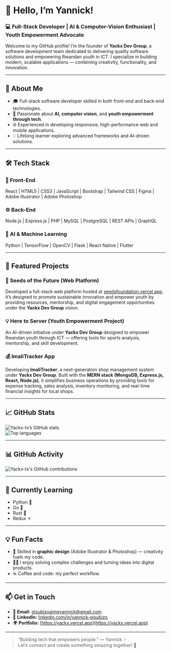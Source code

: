 # 👋 Hello, I’m Yannick!

### 💻 Full-Stack Developer | AI & Computer-Vision Enthusiast | Youth Empowerment Advocate

Welcome to my GitHub profile! I’m the founder of **Yackx Dev Group**, a software development team dedicated to delivering quality software solutions and empowering Rwandan youth in ICT. I specialize in building modern, scalable applications — combining creativity, functionality, and innovation.

---

## 🚀 About Me

- 🎓 Full-stack software developer skilled in both front-end and back-end technologies.  
- 🧠 Passionate about **AI, computer vision**, and **youth empowerment through tech**.  
- 🌐 Experienced in developing responsive, high-performance web and mobile applications.  
- 💡 Lifelong learner exploring advanced frameworks and AI-driven solutions.

---

## 🛠️ Tech Stack

### 🎨 Front-End
React | HTML5 | CSS3 | JavaScript | Bootstrap | Tailwind CSS | Figma | Adobe Illustrator | Adobe Photoshop

### ⚙️ Back-End
Node.js | Express.js | PHP | MySQL | PostgreSQL | REST APIs | GraphQL

### 🤖 AI & Machine Learning
Python | TensorFlow | OpenCV | Flask | React Native | Flutter

---

## 📂 Featured Projects

### 🌱 **Seeds of the Future (Web Platform)**
Developed a full-stack web platform hosted at [seedsfoundation.vercel.app](https://seedsfoundation.vercel.app/). It’s designed to promote sustainable innovation and empower youth by providing resources, mentorship, and digital engagement opportunities under the **Yackx Dev Group** vision.

### 💡 **Here to Server (Youth Empowerment Project)**
An AI-driven initiative under **Yackx Dev Group** designed to empower Rwandan youth through ICT — offering tools for sports analysis, mentorship, and skill development.

### 💰 **ImaliTracker App**
Developing **ImaliTracker**, a next-generation shop management system under **Yackx Dev Group**. Built with the **MERN stack (MongoDB, Express.js, React, Node.js)**, it simplifies business operations by providing tools for expense tracking, sales analysis, inventory monitoring, and real-time financial insights for local shops.

---

## 📈 GitHub Stats

![Yackx-tx’s GitHub stats](https://github-readme-stats.vercel.app/api?username=Yackx-tx&show_icons=true&theme=tokyonight&hide_border=true)  
![Top languages](https://github-readme-stats.vercel.app/api/top-langs/?username=Yackx-tx&layout=compact&theme=tokyonight&hide_border=true)

---

## 📊 GitHub Activity

![Yackx-tx's GitHub contributions](https://ghchart.rshah.org/Yackx-tx)

---

## 🌱 Currently Learning

- Python 🐍  
- Go 🚀  
- Rust 🦀  
- Redux ⚛️

---

## 💡 Fun Facts

- 🎨 Skilled in **graphic design** (Adobe Illustrator & Photoshop) — creativity fuels my code.  
- 🧗‍♂️ I enjoy solving complex challenges and turning ideas into digital products.  
- ☕ Coffee and code: my perfect workflow.

---

## 📫 Get in Touch

- 📧 **Email:** [gisubizoaimeyannick@gmail.com](mailto:gisubizoaimeyannick@gmail.com)  
- 💼 **LinkedIn:** [linkedin.com/in/yannick-gisubizo](https://linkedin.com/in/yannick-gisubizo)  
- 🌍 **Portfolio:** [https://yackx.vercel.app](https://yackx.vercel.app)

---

> “Building tech that empowers people.” — Yannick ✨  
> Let’s connect and create something amazing together! 🚀
